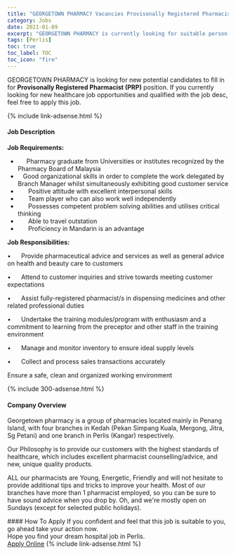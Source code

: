 ```yaml
---
title: "GEORGETOWN PHARMACY Vacancies Provisonally Registered Pharmacist (PRP)" 
category: Jobs 
date: 2021-01-09 
excerpt: "GEORGETOWN PHARMACY is currently looking for suitable person to fill in the Provisonally Registered Pharmacist (PRP) which positioned at Perlis" 
tags: [Perlis] 
toc: true 
toc_label: TOC 
toc_icon: "fire" 
--- 
```


<p>GEORGETOWN PHARMACY is looking for new potential candidates to fill in for <b>Provisonally Registered Pharmacist (PRP)</b> position. If you currently looking for new healthcare job opportunities and qualified with the job desc, feel free to apply this job.
</p>{% include link-adsense.html %} 
<div><div><h4>Job Description</h4></div><div><div><span><div><p><strong>Job Requirements:</strong></p><ul><li>&#160;&#160;&#160;&#160;&#160;Pharmacy graduate from Universities or institutes recognized by the Pharmacy Board of Malaysia</li><li>&#160;&#160;&#160;Good organizational skills in order to complete the work delegated by Branch Manager whilst simultaneously exhibiting good customer service</li><li>&#160;&#160;&#160;&#160;&#160;&#160;Positive attitude with excellent interpersonal skills</li><li>&#160;&#160;&#160;&#160;&#160;&#160;Team player who can also work well independently</li><li>&#160;&#160;&#160;&#160;&#160;&#160;Possesses competent problem solving abilities and utilises critical thinking</li><li>&#160;&#160;&#160;&#160;&#160;&#160;Able to travel outstation</li><li>&#160;&#160;&#160;&#160;&#160;&#160;Proficiency in Mandarin is an advantage</li></ul><p><strong>Job Responsibilities:</strong></p><p>&#8226;&#160;&#160;&#160;&#160;&#160;&#160;Provide pharmaceutical advice and services as well as general advice on health and beauty care to customers</p><p>&#8226;&#160;&#160;&#160;&#160;&#160;&#160;Attend to customer inquiries and strive towards meeting customer expectations</p><p>&#8226;&#160;&#160;&#160;&#160;&#160;&#160;Assist fully-registered pharmacist/s in dispensing medicines and other related professional duties</p><p>&#8226;&#160;&#160;&#160;&#160;&#160;&#160;Undertake the training modules/program with enthusiasm and a commitment to learning from the preceptor and other staff in the training environment</p><p>&#8226;&#160;&#160;&#160;&#160;&#160;&#160;Manage and monitor inventory to ensure ideal supply levels</p><p>&#8226;&#160;&#160;&#160;&#160;&#160;&#160;Collect and process sales transactions accurately</p><p>Ensure a safe, clean and organized working environment&#160;&#160;</p></div></span></div></div></div> 
{% include 300-adsense.html %} 
<div><div><h4>Company Overview</h4></div><div><div><span><div><p>Georgetown pharmacy is a group of pharmacies located mainly in Penang Island, with&#160;four branches in Kedah (Pekan Simpang Kuala, Mergong, Jitra, Sg Petani) and one branch in Perlis (Kangar) respectively.</p><p>Our Philosophy is to provide our customers with the highest standards of healthcare, which includes excellent pharmacist counselling/advice, and new, unique quality products.</p><p>ALL our pharmacists are Young, Energetic, Friendly and will not hesitate to provide additional tips and tricks to improve your health. Most of our branches have more than 1 pharmacist employed, so you can be sure to have sound advice when you drop by. Oh, and we're mostly open on Sundays&#160;(except for selected public holidays).</p></div></span></div></div></div> 
#### How To Apply 
If you confident and feel that this job is suitable to you, go ahead take your action now. <br/> 
Hope you find your dream hospital job in Perlis. <br/> 
<a href="https://www.jobstreet.com.my/en/job/provisonally-registered-pharmacist-prp-4442648?jobId=jobstreet-my-job-4442648&sectionRank=29&token=0~ac411036-0be5-4354-b179-c7f28787ebbe&fr=SRP%20View%20In%20New%20Ta" class="btn btn--warning" target="_blank" rel="nofollow noopenner">Apply Online</a> 
{% include link-adsense.html %} 
